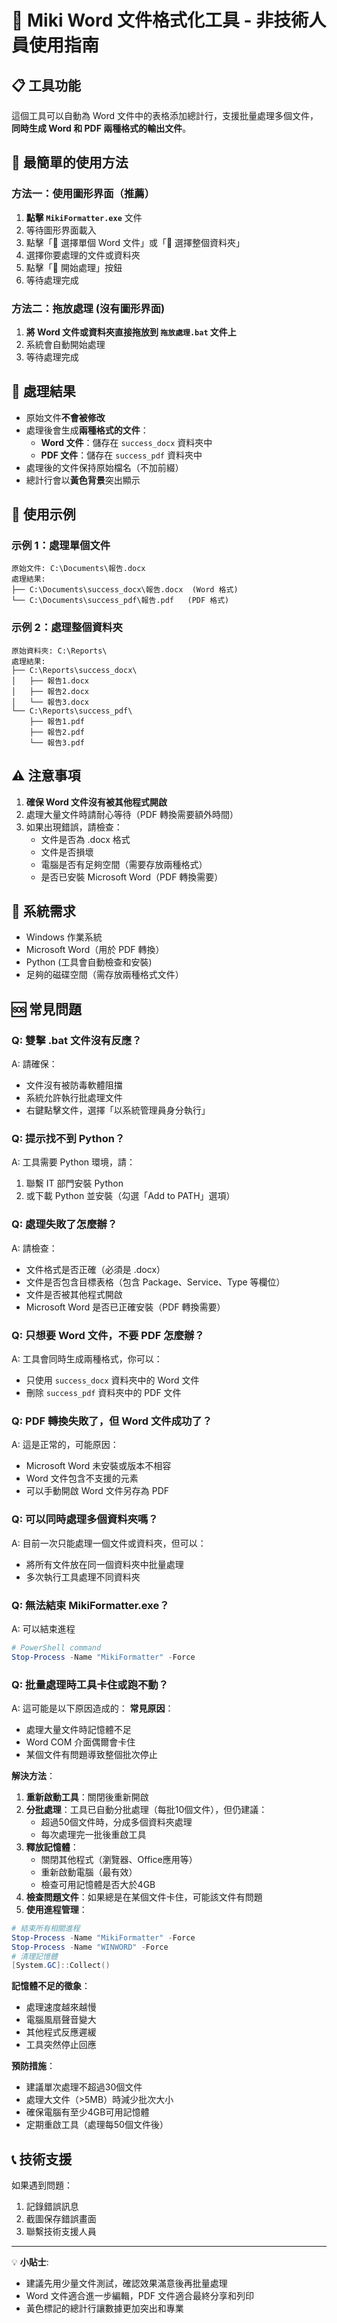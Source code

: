 # 🔧 Miki Word 文件格式化工具 - 非技術人員使用指南

## 📋 工具功能
這個工具可以自動為 Word 文件中的表格添加總計行，支援批量處理多個文件，**同時生成 Word 和 PDF 兩種格式的輸出文件**。

## 🚀 最簡單的使用方法

### 方法一：使用圖形界面（推薦）
1. **點擊 `MikiFormatter.exe`** 文件
2. 等待圖形界面載入
3. 點擊「📄 選擇單個 Word 文件」或「📁 選擇整個資料夾」
4. 選擇你要處理的文件或資料夾
5. 點擊「🚀 開始處理」按鈕
6. 等待處理完成

### 方法二：拖放處理 (沒有圖形界面)
1. **將 Word 文件或資料夾直接拖放到 `拖放處理.bat` 文件上**
2. 系統會自動開始處理
3. 等待處理完成

## 📁 處理結果
- 原始文件**不會被修改**
- 處理後會生成**兩種格式的文件**：
  - **Word 文件**：儲存在 `success_docx` 資料夾中
  - **PDF 文件**：儲存在 `success_pdf` 資料夾中
- 處理後的文件保持原始檔名（不加前綴）
- 總計行會以**黃色背景**突出顯示

## 🎯 使用示例

### 示例 1：處理單個文件
```
原始文件: C:\Documents\報告.docx
處理結果: 
├── C:\Documents\success_docx\報告.docx  (Word 格式)
└── C:\Documents\success_pdf\報告.pdf   (PDF 格式)
```

### 示例 2：處理整個資料夾
```
原始資料夾: C:\Reports\
處理結果: 
├── C:\Reports\success_docx\
│   ├── 報告1.docx
│   ├── 報告2.docx
│   └── 報告3.docx
└── C:\Reports\success_pdf\
    ├── 報告1.pdf
    ├── 報告2.pdf
    └── 報告3.pdf
```

## ⚠️ 注意事項
1. **確保 Word 文件沒有被其他程式開啟**
2. 處理大量文件時請耐心等待（PDF 轉換需要額外時間）
3. 如果出現錯誤，請檢查：
   - 文件是否為 .docx 格式
   - 文件是否損壞
   - 電腦是否有足夠空間（需要存放兩種格式）
   - 是否已安裝 Microsoft Word（PDF 轉換需要）

## 🔧 系統需求
- Windows 作業系統
- Microsoft Word（用於 PDF 轉換）
- Python (工具會自動檢查和安裝)
- 足夠的磁碟空間（需存放兩種格式文件）

## 🆘 常見問題

### Q: 雙擊 .bat 文件沒有反應？



A: 請確保：
- 文件沒有被防毒軟體阻擋
- 系統允許執行批處理文件
- 右鍵點擊文件，選擇「以系統管理員身分執行」

### Q: 提示找不到 Python？
A: 工具需要 Python 環境，請：
1. 聯繫 IT 部門安裝 Python
2. 或下載 Python 並安裝（勾選「Add to PATH」選項）

### Q: 處理失敗了怎麼辦？
A: 請檢查：
- 文件格式是否正確（必須是 .docx）
- 文件是否包含目標表格（包含 Package、Service、Type 等欄位）
- 文件是否被其他程式開啟
- Microsoft Word 是否已正確安裝（PDF 轉換需要）

### Q: 只想要 Word 文件，不要 PDF 怎麼辦？
A: 工具會同時生成兩種格式，你可以：
- 只使用 `success_docx` 資料夾中的 Word 文件
- 刪除 `success_pdf` 資料夾中的 PDF 文件

### Q: PDF 轉換失敗了，但 Word 文件成功了？
A: 這是正常的，可能原因：
- Microsoft Word 未安裝或版本不相容
- Word 文件包含不支援的元素
- 可以手動開啟 Word 文件另存為 PDF

### Q: 可以同時處理多個資料夾嗎？
A: 目前一次只能處理一個文件或資料夾，但可以：
- 將所有文件放在同一個資料夾中批量處理
- 多次執行工具處理不同資料夾

### Q: 無法結束 MikiFormatter.exe？
A: 可以結束進程
```PowerShell
# PowerShell command
Stop-Process -Name "MikiFormatter" -Force
```

### Q: 批量處理時工具卡住或跑不動？
A: 這可能是以下原因造成的：
**常見原因**：
- 處理大量文件時記憶體不足
- Word COM 介面偶爾會卡住
- 某個文件有問題導致整個批次停止

**解決方法**：
1. **重新啟動工具**：關閉後重新開啟
2. **分批處理**：工具已自動分批處理（每批10個文件），但仍建議：
   - 超過50個文件時，分成多個資料夾處理
   - 每次處理完一批後重啟工具
3. **釋放記憶體**：
   - 關閉其他程式（瀏覽器、Office應用等）
   - 重新啟動電腦（最有效）
   - 檢查可用記憶體是否大於4GB
4. **檢查問題文件**：如果總是在某個文件卡住，可能該文件有問題
5. **使用進程管理**：
```PowerShell
# 結束所有相關進程
Stop-Process -Name "MikiFormatter" -Force
Stop-Process -Name "WINWORD" -Force
# 清理記憶體
[System.GC]::Collect()
```

**記憶體不足的徵象**：
- 處理速度越來越慢
- 電腦風扇聲音變大
- 其他程式反應遲緩
- 工具突然停止回應

**預防措施**：
- 建議單次處理不超過30個文件
- 處理大文件（>5MB）時減少批次大小
- 確保電腦有至少4GB可用記憶體
- 定期重啟工具（處理每50個文件後）


## 📞 技術支援
如果遇到問題：
1. 記錄錯誤訊息
2. 截圖保存錯誤畫面
3. 聯繫技術支援人員

---

💡 **小貼士**: 
- 建議先用少量文件測試，確認效果滿意後再批量處理
- Word 文件適合進一步編輯，PDF 文件適合最終分享和列印
- 黃色標記的總計行讓數據更加突出和專業
